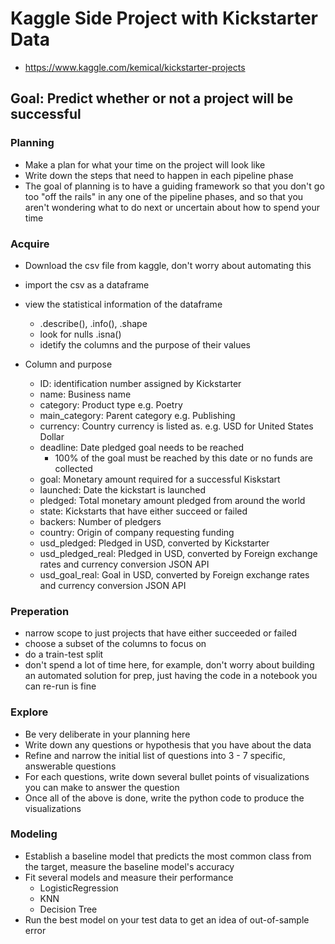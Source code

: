 # Kaggle Side Project with Kickstarter Data

- https://www.kaggle.com/kemical/kickstarter-projects
## Goal: Predict whether or not a project will be successful

### Planning
  - Make a plan for what your time on the project will look like
  - Write down the steps that need to happen in each pipeline phase
  - The goal of planning is to have a guiding framework so that you don't go
    too "off the rails" in any one of the pipeline phases, and so that you
    aren't wondering what to do next or uncertain about how to spend your time

### Acquire
  - Download the csv file from kaggle, don't worry about automating this
  - import the csv as a dataframe
  - view the statistical information of the dataframe
      - .describe(), .info(), .shape
      - look for nulls .isna()
      - idetify the columns and the purpose of their values

- Column and purpose
    - ID: identification number assigned by Kickstarter
    - name: Business name
    - category: Product type  e.g. Poetry
    - main_category: Parent category  e.g. Publishing
    - currency: Country currency is listed as.  e.g. USD for United States Dollar
    - deadline: Date pledged goal needs to be reached
        - 100% of the goal must be reached by this date or no funds are collected
    - goal: Monetary amount required for a successful Kiskstart
    - launched: Date the kickstart is launched
    - pledged: Total monetary amount pledged from around the world
    - state: Kickstarts that have either succeed or failed
    - backers: Number of pledgers
    - country: Origin of company requesting funding
    - usd_pledged: Pledged in USD, converted by Kickstarter
    - usd_pledged_real: Pledged in USD, converted by Foreign exchange rates and currency conversion JSON API
    - usd_goal_real: Goal in USD, converted by Foreign exchange rates and currency conversion JSON API

### Preperation
  - narrow scope to just projects that have either succeeded or failed
  - choose a subset of the columns to focus on
  - do a train-test split
  - don't spend a lot of time here, for example, don't worry about building an
    automated solution for prep, just having the code in a notebook you can
    re-run is fine

### Explore
  - Be very deliberate in your planning here
  - Write down any questions or hypothesis that you have about the data
  - Refine and narrow the initial list of questions into 3 - 7 specific,
    answerable questions
  - For each questions, write down several bullet points of visualizations you
    can make to answer the question
  - Once all of the above is done, write the python code to produce the
    visualizations

### Modeling
  - Establish a baseline model that predicts the most common class from the
    target, measure the baseline model's accuracy
  - Fit several models and measure their performance
      - LogisticRegression
      - KNN
      - Decision Tree
  - Run the best model on your test data to get an idea of out-of-sample error
